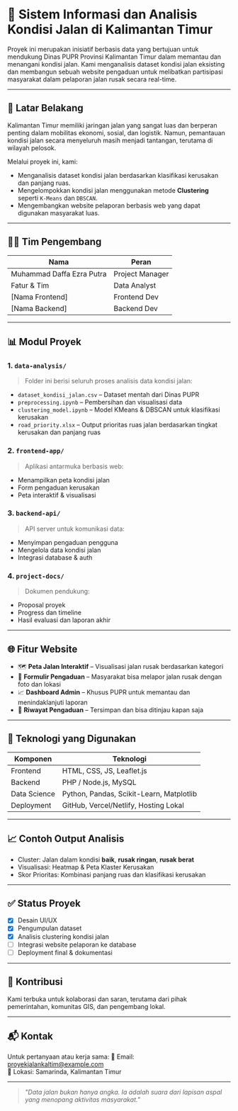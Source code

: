 # 🚧 Sistem Informasi dan Analisis Kondisi Jalan di Kalimantan Timur

Proyek ini merupakan inisiatif berbasis data yang bertujuan untuk mendukung Dinas PUPR Provinsi Kalimantan Timur dalam memantau dan menangani kondisi jalan. Kami menganalisis dataset kondisi jalan eksisting dan membangun sebuah website pengaduan untuk melibatkan partisipasi masyarakat dalam pelaporan jalan rusak secara real-time.

---

## 📌 Latar Belakang

Kalimantan Timur memiliki jaringan jalan yang sangat luas dan berperan penting dalam mobilitas ekonomi, sosial, dan logistik. Namun, pemantauan kondisi jalan secara menyeluruh masih menjadi tantangan, terutama di wilayah pelosok.

Melalui proyek ini, kami:

- Menganalisis dataset kondisi jalan berdasarkan klasifikasi kerusakan dan panjang ruas.
- Mengelompokkan kondisi jalan menggunakan metode **Clustering** seperti `K-Means` dan `DBSCAN`.
- Mengembangkan website pelaporan berbasis web yang dapat digunakan masyarakat luas.

---

## 🧑‍💻 Tim Pengembang

| Nama              | Peran             |
|-------------------|------------------|
| Muhammad Daffa Ezra Putra         | Project Manager  |
| Fatur & Tim       | Data Analyst     |
| [Nama Frontend]   | Frontend Dev     |
| [Nama Backend]    | Backend Dev      |


---

## 📊 Modul Proyek

### 1. `data-analysis/`
> Folder ini berisi seluruh proses analisis data kondisi jalan:
- `dataset_kondisi_jalan.csv` – Dataset mentah dari Dinas PUPR
- `preprocessing.ipynb` – Pembersihan dan visualisasi data
- `clustering_model.ipynb` – Model KMeans & DBSCAN untuk klasifikasi kerusakan
- `road_priority.xlsx` – Output prioritas ruas jalan berdasarkan tingkat kerusakan dan panjang ruas

### 2. `frontend-app/`
> Aplikasi antarmuka berbasis web:
- Menampilkan peta kondisi jalan
- Form pengaduan kerusakan
- Peta interaktif & visualisasi

### 3. `backend-api/`
> API server untuk komunikasi data:
- Menyimpan pengaduan pengguna
- Mengelola data kondisi jalan
- Integrasi database & auth

### 4. `project-docs/`
> Dokumen pendukung:
- Proposal proyek
- Progress dan timeline
- Hasil evaluasi dan laporan akhir

---

## 🌐 Fitur Website

- 🗺️ **Peta Jalan Interaktif** – Visualisasi jalan rusak berdasarkan kategori
- 📝 **Formulir Pengaduan** – Masyarakat bisa melapor jalan rusak dengan foto dan lokasi
- 📈 **Dashboard Admin** – Khusus PUPR untuk memantau dan menindaklanjuti laporan
- 📂 **Riwayat Pengaduan** – Tersimpan dan bisa ditinjau kapan saja

---

## 🧠 Teknologi yang Digunakan

| Komponen     | Teknologi                |
|--------------|---------------------------|
| Frontend     | HTML, CSS, JS, Leaflet.js |
| Backend      | PHP / Node.js, MySQL      |
| Data Science | Python, Pandas, Scikit-Learn, Matplotlib |
| Deployment   | GitHub, Vercel/Netlify, Hosting Lokal |

---

## 📈 Contoh Output Analisis

- Cluster: Jalan dalam kondisi **baik**, **rusak ringan**, **rusak berat**
- Visualisasi: Heatmap & Peta Klaster Kerusakan
- Skor Prioritas: Kombinasi panjang ruas dan klasifikasi kerusakan

---

## ✅ Status Proyek

- [x] Desain UI/UX
- [x] Pengumpulan dataset
- [x] Analisis clustering kondisi jalan
- [ ] Integrasi website pelaporan ke database
- [ ] Deployment final & dokumentasi

---

## 🤝 Kontribusi

Kami terbuka untuk kolaborasi dan saran, terutama dari pihak pemerintahan, komunitas GIS, dan pengembang lokal.

---

## 📬 Kontak

Untuk pertanyaan atau kerja sama:
📧 Email: proyekjalankaltim@example.com  
📍 Lokasi: Samarinda, Kalimantan Timur

---

> _"Data jalan bukan hanya angka. Ia adalah suara dari lapisan aspal yang menopang aktivitas masyarakat."_  
